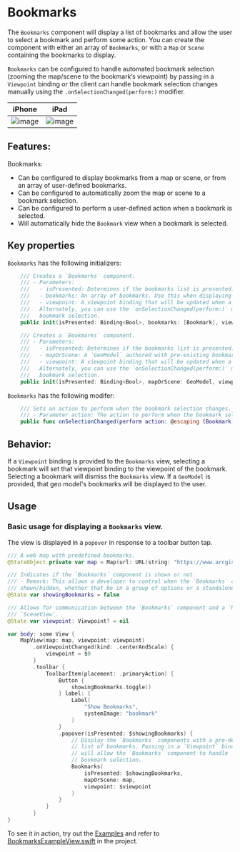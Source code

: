 # Bookmarks

The `Bookmarks` component will display a list of bookmarks and allow the user to select a bookmark and perform some action. You can create the component with either an array of `Bookmarks`, or with a `Map` or `Scene` containing the bookmarks to display.

`Bookmarks` can be configured to handle automated bookmark selection (zooming the map/scene to the bookmark’s viewpoint) by passing in a `Viewpoint` binding or the client can handle bookmark selection changes manually using the `.onSelectionChanged(perform:)` modifier.

|iPhone|iPad|
|:--:|:--:|
|![image](https://user-images.githubusercontent.com/3998072/202765630-894bee44-a0c2-4435-86f4-c80c4cc4a0b9.png)|![image](https://user-images.githubusercontent.com/3998072/202765729-91c52555-4677-4c2b-b62b-215e6c3790a6.png)|

## Features:

Bookmarks:

- Can be configured to display bookmarks from a map or scene, or from an array of user-defined bookmarks.
- Can be configured to automatically zoom the map or scene to a bookmark selection.
- Can be configured to perform a user-defined action when a bookmark is selected.
- Will automatically hide the `Bookmark` view when a bookmark is selected.

## Key properties

`Bookmarks` has the following initializers:

```swift
    /// Creates a `Bookmarks` component.
    /// - Parameters:
    ///   - isPresented: Determines if the bookmarks list is presented.
    ///   - bookmarks: An array of bookmarks. Use this when displaying bookmarks defined at runtime.
    ///   - viewpoint: A viewpoint binding that will be updated when a bookmark is selected.
    ///   Alternately, you can use the `onSelectionChanged(perform:)` modifier to handle
    ///   bookmark selection.
    public init(isPresented: Binding<Bool>, bookmarks: [Bookmark], viewpoint: Binding<Viewpoint?>? = nil)
```

```swift
    /// Creates a `Bookmarks` component.
    /// - Parameters:
    ///   - isPresented: Determines if the bookmarks list is presented.
    ///   - mapOrScene: A `GeoModel` authored with pre-existing bookmarks.
    ///   - viewpoint: A viewpoint binding that will be updated when a bookmark is selected.
    ///   Alternately, you can use the `onSelectionChanged(perform:)` modifier to handle
    ///   bookmark selection.
    public init(isPresented: Binding<Bool>, mapOrScene: GeoModel, viewpoint: Binding<Viewpoint?>? = nil)
```

`Bookmarks` has the following modifer:

```swift
    /// Sets an action to perform when the bookmark selection changes.
    /// - Parameter action: The action to perform when the bookmark selection has changed.
    public func onSelectionChanged(perform action: @escaping (Bookmark) -> Void) -> Bookmarks
```

## Behavior:

If a `Viewpoint` binding is provided to the `Bookmarks` view, selecting a bookmark will set that viewpoint binding to the viewpoint of the bookmark. Selecting a bookmark will dismiss the `Bookmarks` view. If a `GeoModel` is provided, that geo model's bookmarks will be displayed to the user.

## Usage

### Basic usage for displaying a `Bookmarks` view.
The view is displayed in a `popover` in response to a toolbar button tap.

```swift
/// A web map with predefined bookmarks.
@StateObject private var map = Map(url: URL(string: "https://www.arcgis.com/home/item.html?id=16f1b8ba37b44dc3884afc8d5f454dd2")!)!

/// Indicates if the `Bookmarks` component is shown or not.
/// - Remark: This allows a developer to control when the `Bookmarks` component is
/// shown/hidden, whether that be in a group of options or a standalone button.
@State var showingBookmarks = false

/// Allows for communication between the `Bookmarks` component and a `MapView` or
/// `SceneView`.
@State var viewpoint: Viewpoint? = nil

var body: some View {
    MapView(map: map, viewpoint: viewpoint)
        .onViewpointChanged(kind: .centerAndScale) {
            viewpoint = $0
        }
        .toolbar {
            ToolbarItem(placement: .primaryAction) {
                Button {
                    showingBookmarks.toggle()
                } label: {
                    Label(
                        "Show Bookmarks",
                        systemImage: "bookmark"
                    )
                }
                .popover(isPresented: $showingBookmarks) {
                    // Display the `Bookmarks` components with a pre-defined
                    // list of bookmarks. Passing in a `Viewpoint` binding
                    // will allow the `Bookmarks` component to handle
                    // bookmark selection.
                    Bookmarks(
                        isPresented: $showingBookmarks,
                        mapOrScene: map,
                        viewpoint: $viewpoint
                    )
                }
            }
        }
}
```

To see it in action, try out the [Examples](../../Examples) and refer to [BookmarksExampleView.swift](../../Examples/Examples/BookmarksExampleView.swift) in the project.
